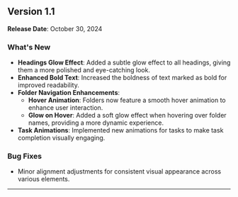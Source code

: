 ## Version 1.1

**Release Date**: October 30, 2024

### What's New
- **Headings Glow Effect**: Added a subtle glow effect to all headings, giving them a more polished and eye-catching look.
- **Enhanced Bold Text**: Increased the boldness of text marked as bold for improved readability.
- **Folder Navigation Enhancements**:
  - **Hover Animation**: Folders now feature a smooth hover animation to enhance user interaction.
  - **Glow on Hover**: Added a soft glow effect when hovering over folder names, providing a more dynamic experience.
- **Task Animations**: Implemented new animations for tasks to make task completion visually engaging.

### Bug Fixes
- Minor alignment adjustments for consistent visual appearance across various elements.

---
